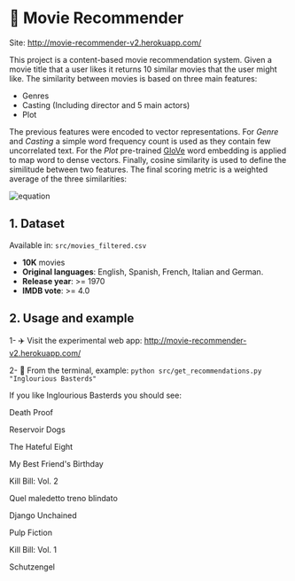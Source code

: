 # :movie_camera: Movie Recommender 

Site: http://movie-recommender-v2.herokuapp.com/

This project is a content-based movie recommendation system. Given a movie title that a user likes it returns 10 similar movies that the user might like. The similarity between movies is based on three main features:

- Genres
- Casting (Including director and 5 main actors)
- Plot 

The previous features were encoded to vector representations. For *Genre* and *Casting* a simple word frequency count is used as they contain few uncorrelated text. For the *Plot* pre-trained [GloVe](https://link-url-here.org) word embedding is applied to map word to dense vectors. Finally, cosine similarity is used to define the similitude between two features. The final scoring metric is a weighted average of the three similarities:

![equation](https://latex.codecogs.com/svg.image?s&space;=&space;\alpha&space;s_g&space;&plus;&space;\beta&space;s_c&space;&plus;&space;\gamma&space;s_p)

## 1. Dataset
Available in: `src/movies_filtered.csv`

- **10K** movies 
- **Original languages**: English, Spanish, French, Italian and German.
- **Release year**: >= 1970
- **IMDB vote**: >= 4.0

## 2. Usage and example

1- :airplane: Visit the experimental web app: http://movie-recommender-v2.herokuapp.com/

2- :rocket: From the terminal, example:
`python src/get_recommendations.py "Inglourious Basterds"`

If you like Inglourious Basterds you should see: 

Death Proof

Reservoir Dogs

The Hateful Eight

My Best Friend's Birthday

Kill Bill: Vol. 2

Quel maledetto treno blindato

Django Unchained

Pulp Fiction

Kill Bill: Vol. 1

Schutzengel




